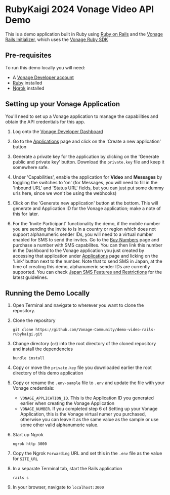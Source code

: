 # RubyKaigi 2024 Vonage Video API Demo

This is a demo application built in Ruby using [Ruby on Rails](https://rubyonrails.org/) and the [Vonage Rails Initializer](https://github.com/Vonage/vonage-rails), which uses the [Vonage Ruby SDK](https://github.com/Vonage/vonage-ruby-sdk)

## Pre-requisites

To run this demo locally you will need:

- A [Vonage Developer account](https://developer.vonage.com/sign-up)
- [Ruby](https://www.ruby-lang.org/en/) installed
- [Ngrok](https://ngrok.com/) installed

## Setting up your Vonage Application

You'll need to set up a Vonage application to manage the capabilities and obtain the API credentials for this app.

1. Log onto the [Vonage Developer Dashboard](https://dashboard.nexmo.com/)

2. Go to the [Applications](https://dashboard.nexmo.com/applications) page and click on the  'Create a new application' button

3. Generate a private key for the application by clicking on the 'Generate public and private key' button. Download the `private.key` file and keep it somewhere safe.

4. Under 'Capabilities', enable the application for **Video** and **Messages** by toggling the switches to 'on' (for Messages, you will need to fill in the 'Inbound URL' and 'Status URL' fields, but you can just put some dummy urls here, since we won't be using the webhooks)

5. Click on the 'Generate new application' button at the bottom. This will generate and Application ID for the Vonage application; make a note of this for later.

6. For the 'Invite Participant' functionality the demo, if the mobile number you are sending the invite to is in a country or region which does not support alphanumeric sender IDs, you will need to a virtual number enabled for SMS to send the invites. Go to the [Buy Numbers](https://dashboard.nexmo.com/buy-numbers) page and purchase a number with SMS capabilites. You can then link this number in the Dashboard to the Vonage application you just created by accessing that application under [Applications](https://dashboard.nexmo.com/applications) page and licking on the 'Link' button next to the number. Note that to send SMS in Japan, at the time of creating this demo, alphanumeric sender IDs are currently supported. You can check [Japan SMS Features and Restrictions](https://api.support.vonage.com/hc/en-us/articles/204017353-Japan-SMS-Features-and-Restrictions) for the latest guidelines.


## Running the Demo Locally

1. Open Terminal and navigate to wherever you want to clone the repository.

2. Clone the repository
    ```
    git clone https://github.com/Vonage-Community/demo-video-rails-rubykaigi.git
    ```

2. Change directory (`cd`) into the root directory of the cloned repository and install the dependencies
    ```
    bundle install
    ```

3. Copy or move the `private.key` file you downloaded earlier the root directory of this demo application

4. Copy or rename the `.env-sample` file to `.env` and update the file with your Vonage credentials:
    - `VONAGE_APPLICATION_ID`. This is the Application ID you generated earlier when creating the Vonage Application
    - `VONAGE_NUMBER`. If you completed step 6 of Setting up your Vonage Application, this is the Vonage virtual numer you purchased, otherwise you can leave it as the same value as the sample or use some other valid alphanumeric value.

5. Start up Ngrok
    ```
    ngrok http 3000
    ```

6. Copy the Ngrok `Forwarding` URL and set this in the `.env` file as the value for `SITE_URL`

7. In a separate Terminal tab, start the Rails application
    ```
    rails s
    ```

8. In your browser, navigate to `localhost:3000`